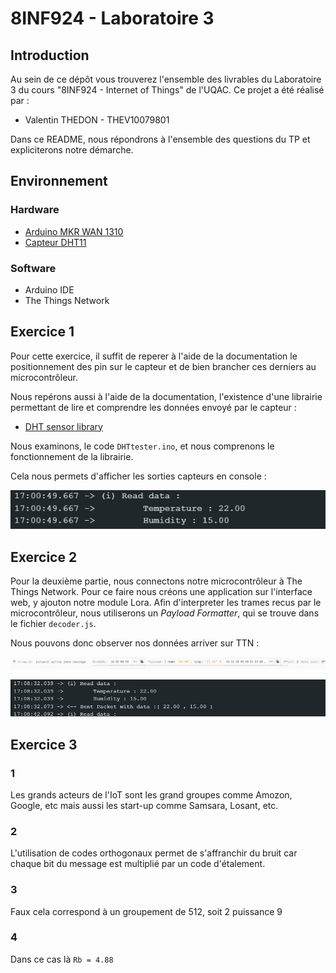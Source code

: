# 8INF924 - Laboratoire 3

## Introduction

Au sein de ce dépôt vous trouverez l'ensemble des livrables du Laboratoire 3 du cours "8INF924 - Internet of Things" de l'UQAC. Ce projet a été réalisé par :

- Valentin THEDON - THEV10079801

Dans ce README, nous répondrons à l'ensemble des questions du TP et expliciterons notre démarche.

## Environnement

### Hardware

- [Arduino MKR WAN 1310](https://docs.arduino.cc/hardware/mkr-wan-1310)
- [Capteur DHT11](http://www.aosong.com/m/en/products-21.html)

### Software
- Arduino IDE
- The Things Network

## Exercice 1

Pour cette exercice, il suffit de reperer à l'aide de la documentation le positionnement des pin sur le capteur et de bien brancher ces derniers au microcontrôleur.

Nous repérons aussi à l'aide de la documentation, l'existence d'une librairie permettant de lire et comprendre les données envoyé par le capteur :
- [DHT sensor library](https://www.arduino.cc/reference/en/libraries/dht-sensor-library/)

Nous examinons, le code `DHTtester.ino`, et nous comprenons le fonctionnement de la librairie.

Cela nous permets d'afficher les sorties capteurs en console : 

![Affichage console des données capteurs](readSensor.PNG)

## Exercice 2

Pour la deuxième partie, nous connectons notre microcontrôleur à The Things Network. Pour ce faire nous créons une application sur l'interface web, y ajouton notre module Lora. Afin d'interpreter les trames recus par le microcontrôleur, nous utiliserons un *Payload Formatter*, qui se trouve dans le fichier `decoder.js`.

Nous pouvons donc observer nos données arriver sur TTN :

![Affichage TTN des données capteurs](receivedTrame.PNG)

![Affichage TTN des données capteurs](exo2console.PNG)

## Exercice 3

### 1
Les grands acteurs de l'IoT sont les grand groupes comme Amozon, Google, etc mais aussi les start-up comme Samsara, Losant, etc.

### 2 
L'utilisation de codes orthogonaux permet de s'affranchir du bruit car chaque bit du message est multiplié par un code d'étalement.

### 3
Faux cela correspond à un groupement de 512, soit 2 puissance 9

### 4 

Dans ce cas là `Rb = 4.88`
